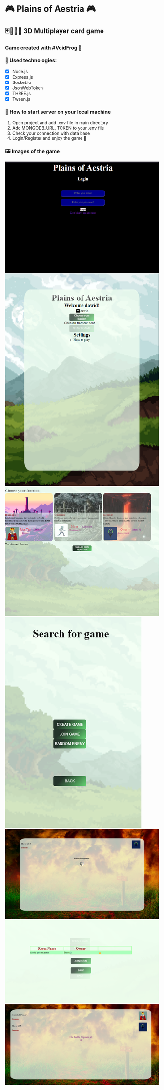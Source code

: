 # 🎮 **Plains of Aestria** 🎮
## 🃏🧑‍🤝‍🧑 3D Multiplayer card game
### Game created with #VoidFrog 🐸

### 🤖 Used technologies:
- [x] Node.js
- [x] Express.js
- [x] Socket.io
- [x] JsonWebToken
- [x] THREE.js
- [x] Tween.js

### 🚀 How to start server on your local machine
1. Open project and add .env file in main directory
2. Add MONGODB_URL, TOKEN to your .env file
3. Check your connection with data base
4. Login/Register and enjoy the game 🎲

### 🖼️ **Images of the game** 
![](./readmeImgs/poa1.png)
![](./readmeImgs/poa2.png)
![](./readmeImgs/poa3.png)
![](./readmeImgs/poa4.png)
![](./readmeImgs/poa5.png)
![](./readmeImgs/poa6.png)
![](./readmeImgs/poa7.png)
